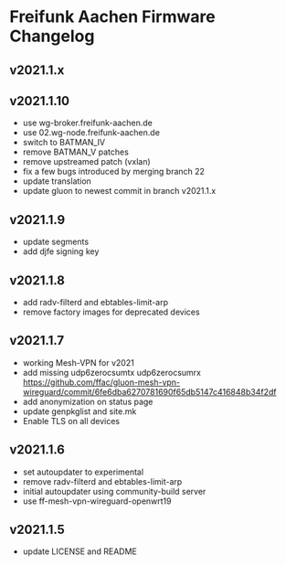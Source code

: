 # Freifunk Aachen Firmware Changelog


## v2021.1.x

## v2021.1.10
  - use wg-broker.freifunk-aachen.de
  - use 02.wg-node.freifunk-aachen.de
  - switch to BATMAN_IV
  - remove BATMAN_V patches
  - remove upstreamed patch (vxlan)
  - fix a few bugs introduced by merging branch 22
  - update translation
  - update gluon to newest commit in branch v2021.1.x

## v2021.1.9
  - update segments
  - add djfe signing key

## v2021.1.8
  - add radv-filterd and ebtables-limit-arp
  - remove factory images for deprecated devices

## v2021.1.7
 - working Mesh-VPN for v2021
 - add missing udp6zerocsumtx udp6zerocsumrx https://github.com/ffac/gluon-mesh-vpn-wireguard/commit/6fe6dba6270781690f65db5147c416848b34f2df
 - add anonymization on status page
 - update genpkglist and site.mk
 - Enable TLS on all devices

## v2021.1.6
 - set autoupdater to experimental
 - remove radv-filterd and ebtables-limit-arp
 - initial autoupdater using community-build server
 - use ff-mesh-vpn-wireguard-openwrt19

## v2021.1.5
 - update LICENSE and README

